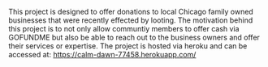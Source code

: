 This project is designed to offer donations to local Chicago family owned businesses that were recently effected by looting.
The motivation behind this project is to not only allow communtiy members to offer cash via GOFUNDME but also be able to reach out to the business owners and offer their services or expertise.
The project is hosted via heroku and can be accessed at: https://calm-dawn-77458.herokuapp.com/